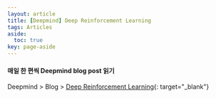 ```yaml
---
layout: article
title: [Deepmind] Deep Reinforcement Learning
tags: Articles
aside:
  toc: true
key: page-aside
---
```


#### 매일 한 편씩 Deepmind blog post 읽기

Deepmind > Blog > [Deep Reinforcement Learning](https://deepmind.com/blog/article/deep-reinforcement-learning){: target="_blank"}

